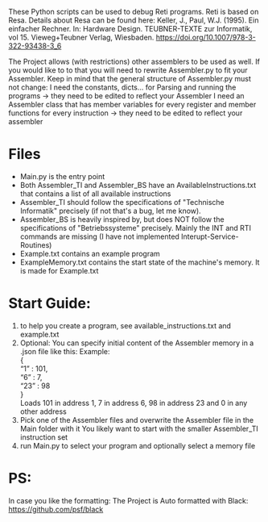 These Python scripts can be used to debug Reti programs. Reti is based on Resa. Details about Resa can be found here:
Keller, J., Paul, W.J. (1995). Ein einfacher Rechner. In: Hardware Design. TEUBNER-TEXTE zur Informatik, vol 15. Vieweg+Teubner Verlag, Wiesbaden. https://doi.org/10.1007/978-3-322-93438-3_6

The Project allows (with restrictions) other assemblers to be used as well.
If you would like to to that you will need to rewrite Assembler.py to fit your Assembler.
Keep in mind that the general structure of Assembler.py must not change:
I need the constants, dicts... for Parsing and running the programs -> they need to be edited to reflect your Assembler
I need an Assembler class that has member variables for every register and member functions for every instruction -> they need to be edited to reflect your assembler

# Files
- Main.py is the entry point
- Both Assembler_TI and Assembler_BS have an AvailableInstructions.txt that contains a list of all available instructions
- Assembler_TI should follow the specifications of "Technische Informatik" precisely (if not that's a bug, let me know).
- Assembler_BS is heavily inspired by, but does NOT follow the specifications of "Betriebssysteme" precisely. Mainly the INT and RTI commands are missing (I have not implemented Interupt-Service-Routines)
- Example.txt contains an example program
- ExampleMemory.txt contains the start state of the machine's memory. It is made for Example.txt

# Start Guide:
1. to help you create a program, see available_instructions.txt and example.txt
2. Optional: You can specify initial content of the Assembler memory in a .json file like this:
	Example:  
	{  
	“1” : 101,  
	“6” : 7,  
	“23” : 98  
	}  
	Loads 101 in address 1, 7 in address 6, 98 in address 23 and 0 in any other address
3. Pick one of the Assembler files and overwrite the Assembler file in the Main folder with it
   You likely want to start with the smaller Assembler_TI instruction set
4. run Main.py to select your program and optionally select a memory file

# PS:
In case you like the formatting:
The Project is Auto formatted with Black: https://github.com/psf/black

